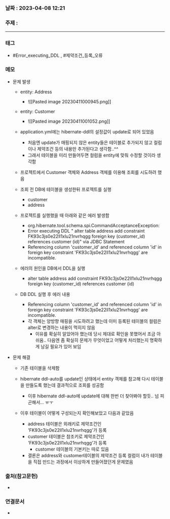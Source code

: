 ### 날짜 : 2023-04-08 12:21
### 주제 :
---
### 태그
* #Error_executing_DDL , #제약조건_등록_오류

### 메모
* 문제 발생
	* entity: Address
		* ![[Pasted image 20230411000945.png]]
	* entity: Customer
		* ![[Pasted image 20230411001052.png]]

	 * application.yml에는 hibernate-ddl의 설정값이 update로 되어 있었음
		* 처음엔 update가 매핑되지 않은 entity들은 테이블로 추가되지 않고 컬럼이나 제약조건 등의 내용만 추가된다고 생각함..^^
		* 그래서 테이블을 미리 만들어두면 컬럼을 entity에 맞춰 수정할 것이라 생각함 
		
	* 프로젝트에서 Customer 객체와 Address 객체를 이용해 조회를 시도하려 했음
	
	* 조회 전 DB에 테이블을 생성한뒤 프로젝트를 실행
		* customer
		* address
		
	* 프로젝트를 실행했을 때 아래와 같은 에러 발생함
		* org.hibernate.tool.schema.spi.CommandAcceptanceException: 
		* Error executing DDL "
		  alter table address add constraint FK93c3js0e22ll1xlu21nvrhqgg foreign key (customer_id) 
	          references customer (id)" via JDBC Statement
		* Referencing column 'customer_id' and referenced column 'id' in foreign key constraint 'FK93c3js0e22ll1xlu21nvrhqgg' are incompatible.
	
	* 에러의 원인을  DB에서 DDL을 실행
		* alter table address add constraint FK93c3js0e22ll1xlu21nvrhqgg foreign key (customer_id) 
	          references customer (id)
	    
	* DB DDL 실행 후 에러 내용
		* Referencing column 'customer_id' and referenced column 'id' in foreign key constraint 'FK93c3js0e22ll1xlu21nvrhqgg' are incompatible.
		* 각 객체는 양방향 매핑을 시도하려고 했는데 이미 등록된 테이블의 컬럼은 alter로 변경하는 내용이 먹히지 않음
			* 이유를 확실히 알았어야 했는데 당시 제대로 확인을 못했어서 조금 아쉬움.. 다음엔 좀 확실히 문제가 무엇이었고 어떻게 처리했는지 명확하게 남길 필요가 있어 보임 

* 문제 해결
	* 기존 테이블을 삭제함
	* hibernate ddl-auto를 update인 상태에서 entity 객체를 참고해 다시 테이블을 만들도록 했는데 결과적으로 조회를 성공함
		* 이후 hibernate ddl-auto에 update에 대해 한번 더 찾아봐야 할듯.. 넘 피곤해서... ㅠㅜ
		
	* 이후 테이블이 어떻게 구성되는지 확인해보았고 다음과 같았음
		* address 테이블은 외래키로 제약조건인 'FK93c3js0e22ll1xlu21nvrhqgg'가 등록
		* customer 테이블은 참조키로 제약조건인 'FK93c3js0e22ll1xlu21nvrhqgg'가 등록
			* customer 테이블의 기본키는 따로 있음
		* 결론은 address와  customer테이블의 제약조건 등록 컬럼이 내가 테이블을 직접 만드는 과정에서 이상하게 만들어졌던게 문제였음

### 출처(참고문헌)
-  

### 연결문서
- 